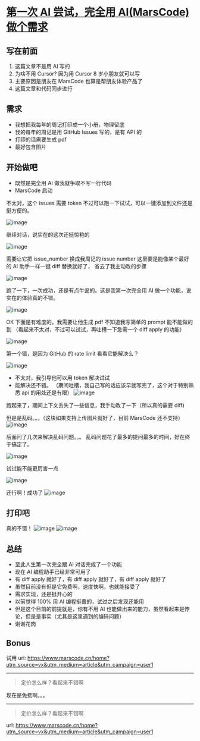 # [第一次 AI 尝试，完全用 AI(MarsCode) 做个需求](https://github.com/yihong0618/gitblog/issues/293)

## 写在前面

1. 这篇文章不是用 AI 写的
2. 为啥不用 Cursor? 因为用 Cursor 8 岁小朋友就可以写
3. 主要原因是朋友在 MarsCode 也算是帮朋友体验产品了
4. 这篇文章和代码同步进行

## 需求

- 我想把我每年的周记打印成一个小册，物理留底
- 我的每年的周记是用 GitHub Issues 写的，是有 API 的
- 打印的话需要生成 pdf
- 最好包含图片

## 开始做吧

- 既然是完全用 AI 做我就争取不写一行代码
- MarsCode 启动

不太对，这个 issues 需要 token 不过可以跑一下试试，可以一键添加到文件还是挺方便的。

![image](https://github.com/user-attachments/assets/fb2b59e9-7238-44e7-bdc7-7b81f3732131)

继续对话，说实在的这次还挺惊艳的

![image](https://github.com/user-attachments/assets/87d61d4a-db08-4062-b858-c0f17e01ab3b)

需要让它把 issue_number 换成我周记的 issue number 这里要是能像某个最好的 AI 助手一样一键 diff 替换就好了，
省去了我主动改的步骤

![image](https://github.com/user-attachments/assets/2a95c5f9-299b-4748-b455-92dc92bd3b4d)

跑了一下，一次成功，还是有点牛逼的。这是我第一次完全用 AI 做一个功能，说实在的体验真的不错。

![image](https://github.com/user-attachments/assets/4dc21ebc-0376-4697-8e6f-db1e46e3ef0b)

OK 下面是有难度的，我需要让他生成 pdf 不知道我写简单的 prompt 能不能做的到
（看起来不太对，不过可以试试，再吐槽一下急需一个 diff apply 的功能）

![image](https://github.com/user-attachments/assets/a2070b8e-fdf8-4e62-b4b8-a3c3451a867c)

第一个错，是因为 GitHub 的 rate limit 看看它能解决么？

![image](https://github.com/user-attachments/assets/ce3eeed3-6866-497e-9b65-a10916c8bc78)

- 不太对，我引导他可以用 token 解决试试
- 能解决还不错。
（期间吐槽，我自己写的话应该早就写完了，这个对于特别熟悉 api 的用处还是有限）
![image](https://github.com/user-attachments/assets/90ccdb33-fac4-4492-9a6d-4d35cf223ff6)

跑起来了，期间上下文丢失了一些信息，我手动改了一下（所以真的需要 diff)

但是是乱码。。。（这块如果支持上传图片就好了，目前 MarsCode 还不支持）
![image](https://github.com/user-attachments/assets/8e919a76-fe01-4c41-99d3-97469acbbec5)

后面问了几次来解决乱码问题。。。
乱码问题花了最多的提问最多的时间，好在终于搞定了。

![image](https://github.com/user-attachments/assets/bfc309ca-7c3e-4486-b3c7-b09eae97bf1e)

试试能不能更厉害一点

![image](https://github.com/user-attachments/assets/8d28823c-ea2b-4668-bf1d-2efa61f5b6c6)

还行啊！成功了
![image](https://github.com/user-attachments/assets/5ec2391f-ff08-4dbe-ae1c-4ec32edc6a9f)


## 打印吧

真的不错！
![image](https://github.com/user-attachments/assets/8ef15937-568e-4143-ae89-b940b9b1548a)
![image](https://github.com/user-attachments/assets/ba99dbf3-6b97-4551-a441-b155cef673ff)


## 总结

- 至此人生第一次完全跟 AI 对话完成了一个功能
- 现在 AI 编程助手已经非常可用了
- 有 diff apply 就好了，有 diff apply 就好了，有 diff apply 就好了
- 虽然目前没有但是它免费啊，速度快啊，也就能接受了
- 需求实现，还是挺开心的
- 以前觉得 100% 用 AI 编程挺蠢的，试过之后发现还能用
- 但是这个目前的前提就是，你有不用 AI 也能做出来的能力，虽然看起来是悖论，但是是事实（尤其是这里遇到的编码问题）
- 谢谢花肉

## Bonus

试用 url: https://www.marscode.cn/home?utm_source=vx&utm_medium=article&utm_campaign=user1

---

> 定价怎么样？看起来不错啊

现在是免费啊。。。

---

> 定价怎么样？看起来不错啊

url: https://www.marscode.cn/home?utm_source=vx&utm_medium=article&utm_campaign=user1